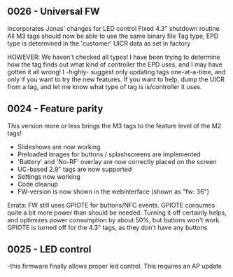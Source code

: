 ## 0026 - Universal FW
Incorporates Jonas' changes for LED control
Fixed 4.3" shutdown routine
All M3 tags should now be able to use the same binary file
Tag type, EPD type is determined in the 'customer' UICR data as set in factory

HOWEVER:
We haven't checked all types! I have been trying to determine how the tag finds out what kind of controller the EPD uses, and I may have gotten it all wrong! I -highly- suggest only updating tags one-at-a-time, and only if you want to try the new features.
If you want to help, dump the UICR from a tag, and let me know what type of tag is is/controller it uses.

## 0024 - Feature parity ##
This version more or less brings the M3 tags to the feature level of the M2 tags!
- Slideshows are now working
- Preloaded images for buttons / splashscreens are implemented
- 'Battery' and 'No-RF' overlay are now correctly placed on the screen
- UC-based 2.9" tags are now supported
- Settings now working
- Code cleanup
- FW-version is now shown in the webinterface (shown as "fw: 36")

Errata: FW still uses GPIOTE for buttons/NFC events. GPIOTE consumes quite a bit more power than should be needed. Turning it off certainly helps, and optimizes power consumption by about 50%, but buttons won't work. GPIOTE is turned off for the 4.3" tags, as they don't have any buttons

## 0025 - LED control ##
-this firmware finally allows proper led control. This requires an AP update